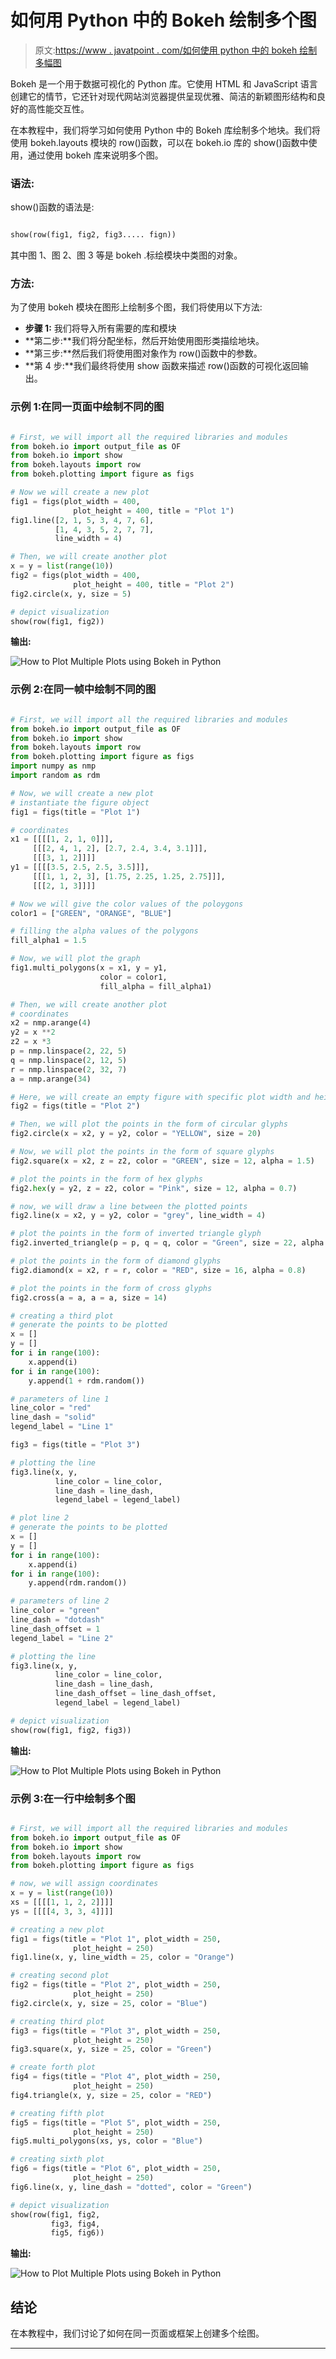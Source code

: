 # 如何用 Python 中的 Bokeh 绘制多个图

> 原文:[https://www . javatpoint . com/如何使用 python 中的 bokeh 绘制多幅图](https://www.javatpoint.com/how-to-plot-multiple-plots-using-bokeh-in-python)

Bokeh 是一个用于数据可视化的 Python 库。它使用 HTML 和 JavaScript 语言创建它的情节，它还针对现代网站浏览器提供呈现优雅、简洁的新颖图形结构和良好的高性能交互性。

在本教程中，我们将学习如何使用 Python 中的 Bokeh 库绘制多个地块。我们将使用 bokeh.layouts 模块的 row()函数，可以在 bokeh.io 库的 show()函数中使用，通过使用 bokeh 库来说明多个图。

### 语法:

show()函数的语法是:

```py

show(row(fig1, fig2, fig3..... fign))

```

其中图 1、图 2、图 3 等是 bokeh .标绘模块中类图的对象。

### 方法:

为了使用 bokeh 模块在图形上绘制多个图，我们将使用以下方法:

*   **步骤 1:** 我们将导入所有需要的库和模块
*   **第二步:**我们将分配坐标，然后开始使用图形类描绘地块。
*   **第三步:**然后我们将使用图对象作为 row()函数中的参数。
*   **第 4 步:**我们最终将使用 show 函数来描述 row()函数的可视化返回输出。

### 示例 1:在同一页面中绘制不同的图

```py

# First, we will import all the required libraries and modules
from bokeh.io import output_file as OF
from bokeh.io import show
from bokeh.layouts import row
from bokeh.plotting import figure as figs

# Now we will create a new plot
fig1 = figs(plot_width = 400,
              plot_height = 400, title = "Plot 1")
fig1.line([2, 1, 5, 3, 4, 7, 6],
          [1, 4, 3, 5, 2, 7, 7],
          line_width = 4)

# Then, we will create another plot
x = y = list(range(10))
fig2 = figs(plot_width = 400,
              plot_height = 400, title = "Plot 2")
fig2.circle(x, y, size = 5)

# depict visualization
show(row(fig1, fig2))

```

**输出:**

![How to Plot Multiple Plots using Bokeh in Python](img/dfd0ee7349d8b6e1b300ec19087da5ca.png)

### 示例 2:在同一帧中绘制不同的图

```py

# First, we will import all the required libraries and modules
from bokeh.io import output_file as OF
from bokeh.io import show
from bokeh.layouts import row
from bokeh.plotting import figure as figs
import numpy as nmp
import random as rdm

# Now, we will create a new plot
# instantiate the figure object
fig1 = figs(title = "Plot 1")

# coordinates
x1 = [[[[1, 2, 1, 0]]],
     [[[2, 4, 1, 2], [2.7, 2.4, 3.4, 3.1]]],
     [[[3, 1, 2]]]]
y1 = [[[[3.5, 2.5, 2.5, 3.5]]],
     [[[1, 1, 2, 3], [1.75, 2.25, 1.25, 2.75]]],
     [[[2, 1, 3]]]]

# Now we will give the color values of the poloygons
color1 = ["GREEN", "ORANGE", "BLUE"]

# filling the alpha values of the polygons
fill_alpha1 = 1.5

# Now, we will plot the graph
fig1.multi_polygons(x = x1, y = y1,
                    color = color1,
                    fill_alpha = fill_alpha1)

# Then, we will create another plot
# coordinates
x2 = nmp.arange(4)
y2 = x **2
z2 = x *3
p = nmp.linspace(2, 22, 5)
q = nmp.linspace(2, 12, 5)
r = nmp.linspace(2, 32, 7)
a = nmp.arange(34)

# Here, we will create an empty figure with specific plot width and height
fig2 = figs(title = "Plot 2")

# Then, we will plot the points in the form of circular glyphs
fig2.circle(x = x2, y = y2, color = "YELLOW", size = 20)

# Now, we will plot the points in the form of square glyphs
fig2.square(x = x2, z = z2, color = "GREEN", size = 12, alpha = 1.5)

# plot the points in the form of hex glyphs
fig2.hex(y = y2, z = z2, color = "Pink", size = 12, alpha = 0.7)

# now, we will draw a line between the plotted points
fig2.line(x = x2, y = y2, color = "grey", line_width = 4)

# plot the points in the form of inverted triangle glyph
fig2.inverted_triangle(p = p, q = q, color = "Green", size = 22, alpha = 0.4)

# plot the points in the form of diamond glyphs
fig2.diamond(x = x2, r = r, color = "RED", size = 16, alpha = 0.8)

# plot the points in the form of cross glyphs
fig2.cross(a = a, a = a, size = 14)

# creating a third plot
# generate the points to be plotted
x = []
y = []
for i in range(100):
    x.append(i)
for i in range(100):
    y.append(1 + rdm.random())

# parameters of line 1
line_color = "red"
line_dash = "solid"
legend_label = "Line 1"

fig3 = figs(title = "Plot 3")

# plotting the line
fig3.line(x, y,
          line_color = line_color,
          line_dash = line_dash,
          legend_label = legend_label)

# plot line 2
# generate the points to be plotted
x = []
y = []
for i in range(100):
    x.append(i)
for i in range(100):
    y.append(rdm.random())

# parameters of line 2
line_color = "green"
line_dash = "dotdash"
line_dash_offset = 1
legend_label = "Line 2"

# plotting the line
fig3.line(x, y,
          line_color = line_color,
          line_dash = line_dash,
          line_dash_offset = line_dash_offset,
          legend_label = legend_label)

# depict visualization
show(row(fig1, fig2, fig3))

```

**输出:**

![How to Plot Multiple Plots using Bokeh in Python](img/7ffcb416665231bb7452f3c2b85d59ea.png)

### 示例 3:在一行中绘制多个图

```py

# First, we will import all the required libraries and modules
from bokeh.io import output_file as OF
from bokeh.io import show
from bokeh.layouts import row
from bokeh.plotting import figure as figs

# now, we will assign coordinates
x = y = list(range(10))
xs = [[[[1, 1, 2, 2]]]]
ys = [[[[4, 3, 3, 4]]]]

# creating a new plot
fig1 = figs(title = "Plot 1", plot_width = 250,
              plot_height = 250)
fig1.line(x, y, line_width = 25, color = "Orange")

# creating second plot
fig2 = figs(title = "Plot 2", plot_width = 250,
              plot_height = 250)
fig2.circle(x, y, size = 25, color = "Blue")

# creating third plot
fig3 = figs(title = "Plot 3", plot_width = 250,
              plot_height = 250)
fig3.square(x, y, size = 25, color = "Green")

# create forth plot
fig4 = figs(title = "Plot 4", plot_width = 250,
              plot_height = 250)
fig4.triangle(x, y, size = 25, color = "RED")

# creating fifth plot
fig5 = figs(title = "Plot 5", plot_width = 250,
              plot_height = 250)
fig5.multi_polygons(xs, ys, color = "Blue")

# creating sixth plot
fig6 = figs(title = "Plot 6", plot_width = 250,
              plot_height = 250)
fig6.line(x, y, line_dash = "dotted", color = "Green")

# depict visualization
show(row(fig1, fig2,
         fig3, fig4,
         fig5, fig6))

```

**输出:**

![How to Plot Multiple Plots using Bokeh in Python](img/6ce6877fe67aba62947f69bf0709830d.png)

## 结论

在本教程中，我们讨论了如何在同一页面或框架上创建多个绘图。

* * *